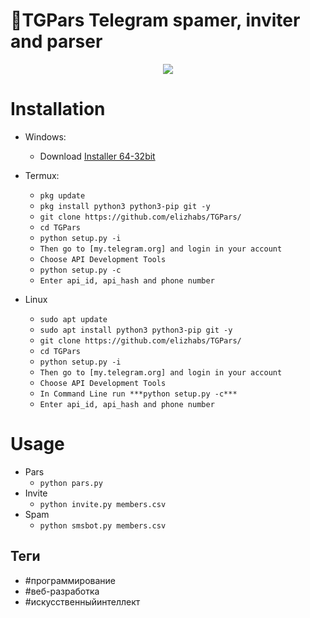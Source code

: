 🧾TGPars
Telegram spamer, inviter and parser
===================================
<p align="center">
  <img src="https://i.imgur.com/pKU0iO2.png">
</p>

# Installation
* Windows:
  * Download  [Installer 64-32bit](https://www.google.com)
  
* Termux:
  * `pkg update`
  * `pkg install python3 python3-pip git -y`
  * `git clone https://github.com/elizhabs/TGPars/`
  * `cd TGPars`
  * `python setup.py -i`
  * `Then go to [my.telegram.org] and login in your account`
  * `Choose API Development Tools`
  * `python setup.py -c`
  * `Enter api_id, api_hash and phone number`
* Linux
  * `sudo apt update`
  * `sudo apt install python3 python3-pip git -y`
  * `git clone https://github.com/elizhabs/TGPars/`
  * `cd TGPars`
  * `python setup.py -i`
  * `Then go to [my.telegram.org] and login in your account`
  * `Choose API Development Tools`
  * `In Command Line run ***python setup.py -c***`
  * `Enter api_id, api_hash and phone number`

# Usage
* Pars
  * `python pars.py`
* Invite
  * `python invite.py members.csv`
* Spam
  * `python smsbot.py members.csv`

## Теги
- #программирование
- #веб-разработка
- #искусственныйинтеллект

